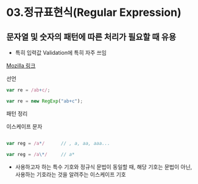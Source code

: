 # 03.정규표현식(Regular Expression)
## 문자열 및 숫자의 패턴에 따른 처리가 필요할 때 유용
* 특히 입력값 Validation에 특히 자주 쓰임 

[Mozilla 링크](https://developer.mozilla.org/ko/docs/Web/JavaScript/Guide/Regular_Expressions)

선언

```javascript
var re = /ab+c/;

var re = new RegExp("ab+c");
```

패턴 정리

이스케이프 문자

```javascript

var reg = /a*/      // , a, aa, aaa...

var reg = /a\*/     // a*

```
* 사용하고자 하는 특수 기호와 정규식 문법이 동일할 때, 해당 기호는 문법이 아닌, 사용하는 기호라는 것을 알려주는 이스케이프 기호
